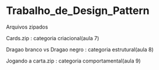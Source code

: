 # Trabalho_de_Design_Pattern

Arquivos zipados

Cards.zip : categoria criacional(aula 7)

Dragao branco vs Dragao negro : categoria estrutural(aula 8)

Jogando a carta.zip : categoria comportamental(aula 9)
